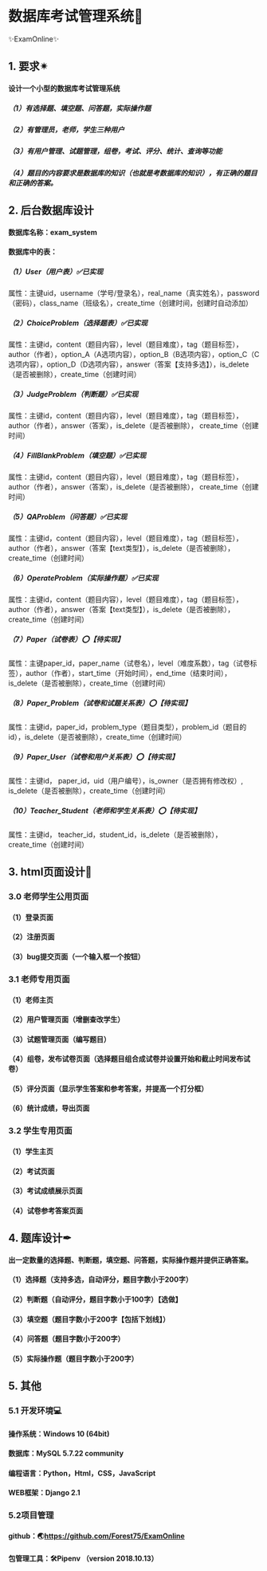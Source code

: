 # 数据库考试管理系统📜

✨ExamOnline✨

## 1. 要求✴

#### 设计一个小型的数据库考试管理系统

##### （1）有选择题、填空题、问答题，实际操作题

##### （2）有管理员，老师，学生三种用户

##### （3）有用户管理、试题管理，组卷，考试、评分、统计、查询等功能

##### （4）题目的内容要求是数据库的知识（也就是考数据库的知识），有正确的题目和正确的答案。



## 2. 后台数据库设计

#### 数据库名称：exam_system

#### 数据库中的表：

##### （1）User（用户表）✅已实现

属性：主键uid，username（学号/登录名），real_name（真实姓名），password（密码），class_name（班级名），create_time（创建时间，创建时自动添加）

##### （2）ChoiceProblem（选择题表）✅已实现

属性：主键id，content（题目内容），level（题目难度），tag（题目标签），author（作者），option_A（A选项内容），option_B（B选项内容），option_C（C选项内容），option_D（D选项内容），answer（答案【支持多选】），is_delete（是否被删除），create_time（创建时间）

##### （3）JudgeProblem（判断题）✅已实现

属性：主键id，content（题目内容），level（题目难度），tag（题目标签），author（作者），answer（答案），is_delete（是否被删除）， create_time（创建时间）

##### （4）FillBlankProblem（填空题）✅已实现

属性：主键id，content（题目内容），level（题目难度），tag（题目标签），author（作者），answer（答案），is_delete（是否被删除）， create_time（创建时间）

##### （5）QAProblem（问答题）✅已实现

属性：主键id，content（题目内容），level（题目难度），tag（题目标签），author（作者），answer（答案【text类型】），is_delete（是否被删除）， create_time（创建时间）

##### （6）OperateProblem（实际操作题）✅已实现

属性：主键id，content（题目内容），level（题目难度），tag（题目标签），author（作者），answer（答案【text类型】），is_delete（是否被删除）， create_time（创建时间）

##### （7）Paper（试卷表）⭕【待实现】

属性：主键paper_id，paper_name（试卷名），level（难度系数），tag（试卷标签），author（作者），start_time（开始时间），end_time（结束时间），is_delete（是否被删除），create_time（创建时间）

##### （8）Paper_Problem（试卷和试题关系表）⭕【待实现】

属性：主键id，paper_id，problem_type（题目类型），problem_id（题目的id），is_delete（是否被删除），create_time（创建时间）

##### （9）Paper_User（试卷和用户关系表）⭕【待实现】

属性：主键id， paper_id，uid（用户编号），is_owner（是否拥有修改权）, is_delete（是否被删除），create_time（创建时间）

##### （10）Teacher_Student（老师和学生关系表）⭕【待实现】

属性：主键id， teacher_id，student_id，is_delete（是否被删除），create_time（创建时间）



## 3. html页面设计📖

### 3.0 老师学生公用页面

#### （1）登录页面

#### （2）注册页面

#### （3）bug提交页面（一个输入框一个按钮）

### 3.1 老师专用页面

#### （1）老师主页

#### （2）用户管理页面（增删查改学生）

#### （3）试题管理页面（编写题目）

#### （4）组卷，发布试卷页面（选择题目组合成试卷并设置开始和截止时间发布试卷）

#### （5）评分页面（显示学生答案和参考答案，并提高一个打分框）

#### （6）统计成绩，导出页面

### 3.2 学生专用页面

#### （1）学生主页

#### （2）考试页面

#### （3）考试成绩展示页面

#### （4）试卷参考答案页面



## 4. 题库设计✒

#### 出一定数量的选择题、判断题，填空题、问答题，实际操作题并提供正确答案。

#### （1）选择题（支持多选，自动评分，题目字数小于200字）

#### （2）判断题（自动评分，题目字数小于100字）【选做】

#### （3）填空题（题目字数小于200字【包括下划线】）

#### （4）问答题（题目字数小于200字）

#### （5）实际操作题（题目字数小于200字）



## 5. 其他

### 5.1 开发环境💻

#### 操作系统：Windows 10 (64bit)

#### 数据库：MySQL 5.7.22 community

#### 编程语言：Python，Html，CSS，JavaScript

#### WEB框架：Django 2.1

### 5.2项目管理

#### github：🌏https://github.com/Forest75/ExamOnline

#### 包管理工具：🛠Pipenv （version 2018.10.13）